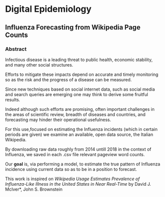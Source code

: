 # Digital Epidemiology

## Influenza Forecasting from Wikipedia Page Counts

### Abstract

Infectious disease is a leading threat to public health, economic stability, and many other social structures. 

Efforts to mitigate these impacts depend on accurate and timely monitoring so as the risk and the progress of a disease can be measured. 

Since new techniques based on social internet data, such as social media and search queries are emerging one may think to derive some fruitful results. 

Indeed although such efforts are promising, often important challenges in the areas of scientific review, breadth of diseases and countries, and forecasting may hinder their operational usefulness. 

For this use,focused on estimating the Influenza incidents (which in certain periods are given) we examine an available, open data source, the Italian Wikipedia.

By downloading raw data roughly from 2014 untill 2018 in the context of Influenza, we saved in each .csv file relevant pageview word counts. 

Our **goal** is, via performing a model, to estimate the true pattern of Influenza incidence using current data so as to be in a position to forecast.


This work is inspired on *Wikipedia Usage Estimates Prevalence of Influenza-Like Illness in the United States in Near Real-Time* by David J. McIver*, John S. Brownstein
